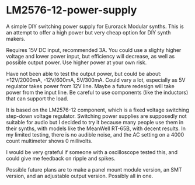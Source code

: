 # LM2576-12-power-supply

A simple DIY switching power supply for Eurorack Modular synths. This is an attempt to offer a high power but very cheap option for DIY synth makers.

Requires 15V DC input, recommended 3A. You could use a slighty higher voltage and lower power input, but efficiency will decrease, as well as possible output power. Use higher power at your own risk.

Have not been able to test the output power, but could be about: +12V/2000mA, -12V/600mA, 5V/300mA. Could vary a lot, especially as 5V regulator takes power from 12V line. Maybe a future redesign will take power from the input line. Be careful to use components (like the inductors) that can support the load.

It is based on the LM2576-12 component, which is a fixed voltage switching step-down voltage regulator. Switching power supplies are supposedly not suitable for audio but I decided to try it because many people use them in their synths, with models like the MeanWell RT-65B, with decent results. In my limited testing, there is no audible noise, and the AC setting on a 4000 count multimeter shows 0 millivolts.

I would be very grateful if someone with a oscilloscope tested this, and could give me feedback on ripple and spikes.

Possible future plans are to make a panel mount module version, an SMT version, and an adjustable output version. Possibly all in one.
